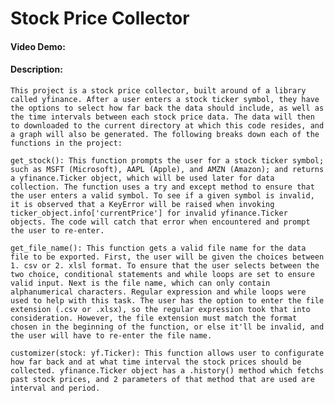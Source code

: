 # Stock Price Collector
#### Video Demo:  <URL HERE>
#### Description:
    This project is a stock price collector, built around of a library called yfinance. After a user enters a stock ticker symbol, they have the options to select how far back the data should include, as well as the time intervals between each stock price data. The data will then to downloaded to the current directory at which this code resides, and a graph will also be generated. The following breaks down each of the functions in the project:

    get_stock(): This function prompts the user for a stock ticker symbol; such as MSFT (Microsoft), AAPL (Apple), and AMZN (Amazon); and returns a yfinance.Ticker object, which will be used later for data collection. The function uses a try and except method to ensure that the user enters a valid symbol. To see if a given symbol is invalid, it is observed that a KeyError will be raised when invoking ticker_object.info['currentPrice'] for invalid yfinance.Ticker objects. The code will catch that error when encountered and prompt the user to re-enter.

    get_file_name(): This function gets a valid file name for the data file to be exported. First, the user will be given the choices between 1. csv or 2. xlsl format. To ensure that the user selects between the two choice, conditional statements and while loops are set to ensure valid input. Next is the file name, which can only contain alphanumerical characters. Regular expression and while loops were used to help with this task. The user has the option to enter the file extension (.csv or .xlsx), so the regular expression took that into consideration. However, the file extension must match the format chosen in the beginning of the function, or else it'll be invalid, and the user will have to re-enter the file name. 

    customizer(stock: yf.Ticker): This function allows user to configurate how far back and at what time interval the stock prices should be collected. yfinance.Ticker object has a .history() method which fetchs past stock prices, and 2 parameters of that method that are used are interval and period.



